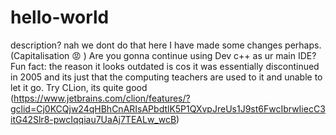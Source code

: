 # hello-world
description? nah we dont do that here
I have made some changes perhaps. (Capitalisation 😡 )
Are you gonna continue using Dev c++ as ur main IDE?
Fun fact: the reason it looks outdated is cos it was essentially discontinued in 2005 and its just that the computing teachers are used to it and unable to let it go. Try CLion, its quite good (https://www.jetbrains.com/clion/features/?gclid=Cj0KCQjw24qHBhCnARIsAPbdtlK5P1QXvpJreUs1J9st6FwcIbrwIiecC3itG42Slr8-pwcIqqiau7UaAj7TEALw_wcB)
